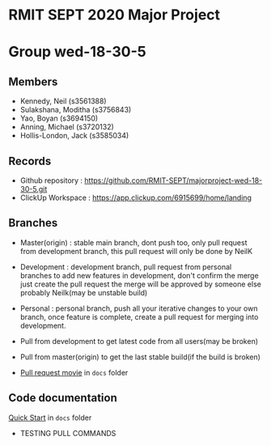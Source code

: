 # RMIT SEPT 2020 Major Project

# Group wed-18-30-5

## Members
* Kennedy, Neil (s3561388)
* Sulakshana, Moditha (s3756843)
* Yao, Boyan (s3694150)
* Anning, Michael (s3720132)
* Hollis-London, Jack (s3585034)

## Records

* Github repository : https://github.com/RMIT-SEPT/majorproject-wed-18-30-5.git
* ClickUp Workspace : https://app.clickup.com/6915699/home/landing

## Branches

* Master(origin) : stable main branch, dont push too, only pull request from development branch, this pull request will only be done by NeilK
* Development : development branch, pull request from personal branches to add new features in development, don't confirm the merge just create the pull request the merge will be approved by someone else probably Neilk(may be unstable build)
* Personal : personal branch, push all your iterative changes to your own branch, once feature is complete, create a pull request for merging into development.

* Pull from development to get latest code from all users(may be broken)
* Pull from master(origin) to get the last stable build(if the build is broken)
* [Pull request movie](/docs/PullRequest_example720.mov) in `docs` folder

## Code documentation

[Quick Start](/docs/README.md) in `docs` folder
* TESTING PULL COMMANDS

